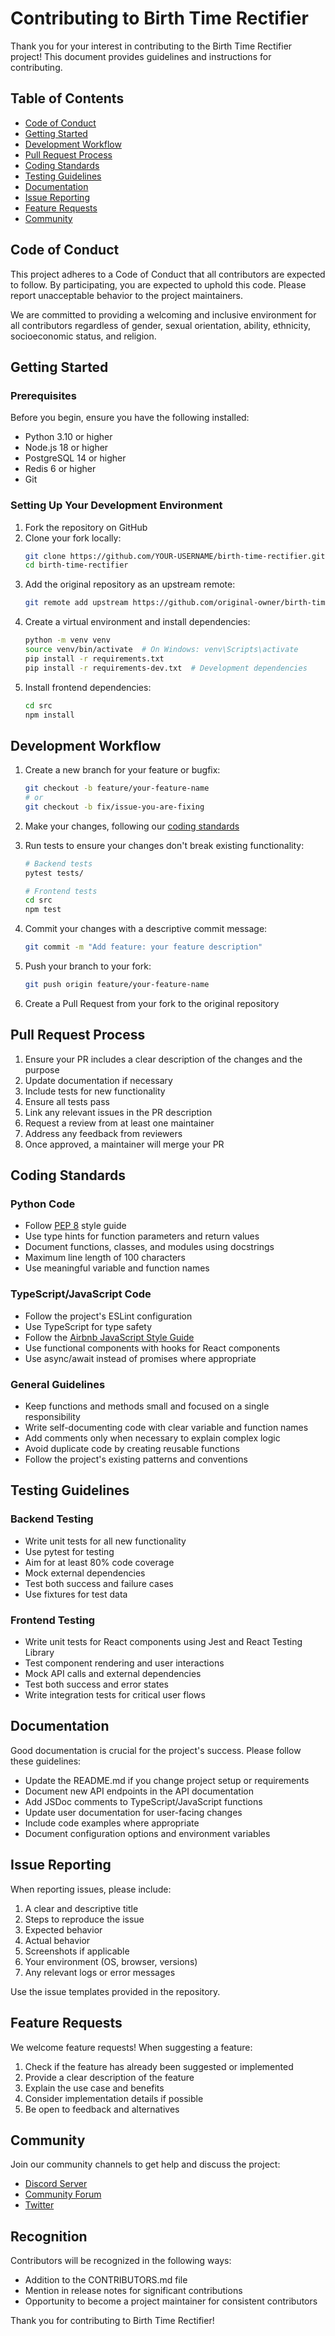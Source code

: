 # Contributing to Birth Time Rectifier

Thank you for your interest in contributing to the Birth Time Rectifier project! This document provides guidelines and instructions for contributing.

## Table of Contents

- [Code of Conduct](#code-of-conduct)
- [Getting Started](#getting-started)
- [Development Workflow](#development-workflow)
- [Pull Request Process](#pull-request-process)
- [Coding Standards](#coding-standards)
- [Testing Guidelines](#testing-guidelines)
- [Documentation](#documentation)
- [Issue Reporting](#issue-reporting)
- [Feature Requests](#feature-requests)
- [Community](#community)

## Code of Conduct

This project adheres to a Code of Conduct that all contributors are expected to follow. By participating, you are expected to uphold this code. Please report unacceptable behavior to the project maintainers.

We are committed to providing a welcoming and inclusive environment for all contributors regardless of gender, sexual orientation, ability, ethnicity, socioeconomic status, and religion.

## Getting Started

### Prerequisites

Before you begin, ensure you have the following installed:
- Python 3.10 or higher
- Node.js 18 or higher
- PostgreSQL 14 or higher
- Redis 6 or higher
- Git

### Setting Up Your Development Environment

1. Fork the repository on GitHub
2. Clone your fork locally:
   ```bash
   git clone https://github.com/YOUR-USERNAME/birth-time-rectifier.git
   cd birth-time-rectifier
   ```
3. Add the original repository as an upstream remote:
   ```bash
   git remote add upstream https://github.com/original-owner/birth-time-rectifier.git
   ```
4. Create a virtual environment and install dependencies:
   ```bash
   python -m venv venv
   source venv/bin/activate  # On Windows: venv\Scripts\activate
   pip install -r requirements.txt
   pip install -r requirements-dev.txt  # Development dependencies
   ```
5. Install frontend dependencies:
   ```bash
   cd src
   npm install
   ```

## Development Workflow

1. Create a new branch for your feature or bugfix:
   ```bash
   git checkout -b feature/your-feature-name
   # or
   git checkout -b fix/issue-you-are-fixing
   ```

2. Make your changes, following our [coding standards](#coding-standards)

3. Run tests to ensure your changes don't break existing functionality:
   ```bash
   # Backend tests
   pytest tests/

   # Frontend tests
   cd src
   npm test
   ```

4. Commit your changes with a descriptive commit message:
   ```bash
   git commit -m "Add feature: your feature description"
   ```

5. Push your branch to your fork:
   ```bash
   git push origin feature/your-feature-name
   ```

6. Create a Pull Request from your fork to the original repository

## Pull Request Process

1. Ensure your PR includes a clear description of the changes and the purpose
2. Update documentation if necessary
3. Include tests for new functionality
4. Ensure all tests pass
5. Link any relevant issues in the PR description
6. Request a review from at least one maintainer
7. Address any feedback from reviewers
8. Once approved, a maintainer will merge your PR

## Coding Standards

### Python Code

- Follow [PEP 8](https://www.python.org/dev/peps/pep-0008/) style guide
- Use type hints for function parameters and return values
- Document functions, classes, and modules using docstrings
- Maximum line length of 100 characters
- Use meaningful variable and function names

### TypeScript/JavaScript Code

- Follow the project's ESLint configuration
- Use TypeScript for type safety
- Follow the [Airbnb JavaScript Style Guide](https://github.com/airbnb/javascript)
- Use functional components with hooks for React components
- Use async/await instead of promises where appropriate

### General Guidelines

- Keep functions and methods small and focused on a single responsibility
- Write self-documenting code with clear variable and function names
- Add comments only when necessary to explain complex logic
- Avoid duplicate code by creating reusable functions
- Follow the project's existing patterns and conventions

## Testing Guidelines

### Backend Testing

- Write unit tests for all new functionality
- Use pytest for testing
- Aim for at least 80% code coverage
- Mock external dependencies
- Test both success and failure cases
- Use fixtures for test data

### Frontend Testing

- Write unit tests for React components using Jest and React Testing Library
- Test component rendering and user interactions
- Mock API calls and external dependencies
- Test both success and error states
- Write integration tests for critical user flows

## Documentation

Good documentation is crucial for the project's success. Please follow these guidelines:

- Update the README.md if you change project setup or requirements
- Document new API endpoints in the API documentation
- Add JSDoc comments to TypeScript/JavaScript functions
- Update user documentation for user-facing changes
- Include code examples where appropriate
- Document configuration options and environment variables

## Issue Reporting

When reporting issues, please include:

1. A clear and descriptive title
2. Steps to reproduce the issue
3. Expected behavior
4. Actual behavior
5. Screenshots if applicable
6. Your environment (OS, browser, versions)
7. Any relevant logs or error messages

Use the issue templates provided in the repository.

## Feature Requests

We welcome feature requests! When suggesting a feature:

1. Check if the feature has already been suggested or implemented
2. Provide a clear description of the feature
3. Explain the use case and benefits
4. Consider implementation details if possible
5. Be open to feedback and alternatives

## Community

Join our community channels to get help and discuss the project:

- [Discord Server](https://discord.gg/birthrectifier)
- [Community Forum](https://community.birthrectifier.example.com)
- [Twitter](https://twitter.com/BirthRectifier)

## Recognition

Contributors will be recognized in the following ways:

- Addition to the CONTRIBUTORS.md file
- Mention in release notes for significant contributions
- Opportunity to become a project maintainer for consistent contributors

Thank you for contributing to Birth Time Rectifier!
